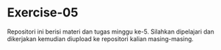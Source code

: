 # Exercise-05
Repositori ini berisi materi dan tugas minggu ke-5. Silahkan dipelajari dan dikerjakan kemudian diupload ke repositori kalian masing-masing.
